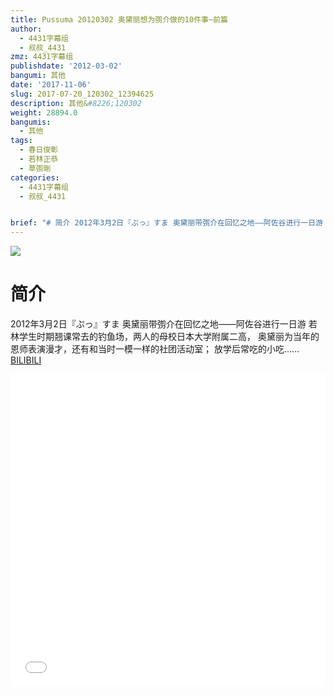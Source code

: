 ```yaml
---
title: Pussuma 20120302 奥黛丽想为彅介做的10件事~前篇
author:
  - 4431字幕组
  - 叔叔_4431
zmz: 4431字幕组
publishdate: '2012-03-02'
bangumi: 其他
date: '2017-11-06'
slug: 2017-07-20_120302_12394625
description: 其他&#8226;120302
weight: 28894.0
bangumis:
  - 其他
tags:
  - 春日俊彰
  - 若林正恭
  - 草彅剛
categories:
  - 4431字幕组
  - 叔叔_4431


brief: "# 简介 2012年3月2日『ぷっ』すま 奥黛丽带彅介在回忆之地——阿佐谷进行一日游 若林学生时期翘课常去的钓鱼场，两人的母校日本大学附属二高， 奥黛丽为当年的恩师表演漫才，还有和当时一模一样的社团活动室； 放学后常吃的小吃……"
---
```

![](https://i.imgur.com/liFQHZO.png)
# 简介  
2012年3月2日『ぷっ』すま
奥黛丽带彅介在回忆之地——阿佐谷进行一日游
若林学生时期翘课常去的钓鱼场，两人的母校日本大学附属二高，
奥黛丽为当年的恩师表演漫才，还有和当时一模一样的社团活动室；
放学后常吃的小吃……
  [BILIBILI](https://www.bilibili.com/video/av12394625/)

  <iframe src="//www.bilibili.com/blackboard/player.html?aid=12394625" width="100%" height="500" frameborder="0" allowfullscreen="allowfullscreen"></iframe>
